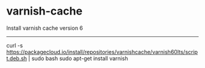 # varnish-cache

Install varnish cache version 6

-------------------------
curl -s https://packagecloud.io/install/repositories/varnishcache/varnish60lts/script.deb.sh | sudo bash
sudo apt-get install varnish
